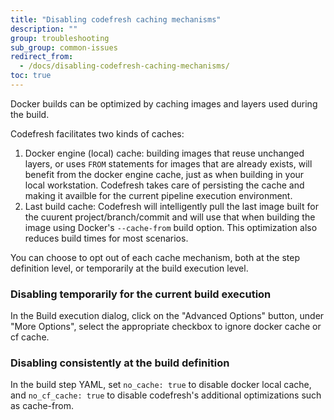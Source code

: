 ```yaml
---
title: "Disabling codefresh caching mechanisms"
description: ""
group: troubleshooting
sub_group: common-issues
redirect_from:
  - /docs/disabling-codefresh-caching-mechanisms/
toc: true
---
```

Docker builds can be optimized by caching images and layers used during the build.

Codefresh facilitates two kinds of caches:

1. Docker engine (local) cache: building images that reuse unchanged layers, or uses `FROM` statements for images that are already exists, will benefit from the docker engine cache, just as when building in your local workstation. Codefresh takes care of persisting the cache and making it availble for the current pipeline execution environment.
2. Last build cache: Codefresh will intelligently pull the last image built for the cuurent project/branch/commit and will use that when building the image using Docker's `--cache-from` build option. This optimization also reduces build times for most scenarios.

You can choose to opt out of each cache mechanism, both at the step definition level, or temporarily at the build execution level.

### Disabling temporarily for the current build execution

In the Build execution dialog, click on the "Advanced Options" button, under "More Options", select the appropriate checkbox to ignore docker cache or cf cache.

### Disabling consistently at the build definition

In the build step YAML, set `no_cache: true` to disable docker local cache, and `no_cf_cache: true` to disable codefresh's additional optimizations such as cache-from.
